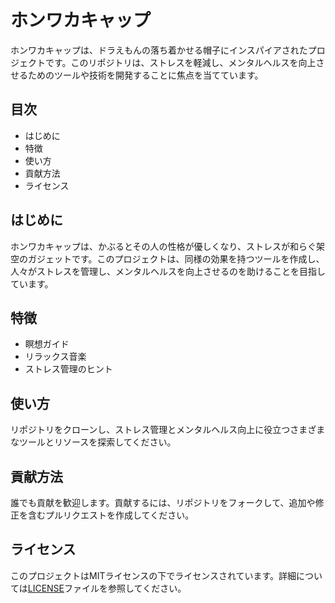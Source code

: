 # ホンワカキャップ

ホンワカキャップは、ドラえもんの落ち着かせる帽子にインスパイアされたプロジェクトです。このリポジトリは、ストレスを軽減し、メンタルヘルスを向上させるためのツールや技術を開発することに焦点を当てています。

## 目次

- はじめに
- 特徴
- 使い方
- 貢献方法
- ライセンス

## はじめに

ホンワカキャップは、かぶるとその人の性格が優しくなり、ストレスが和らぐ架空のガジェットです。このプロジェクトは、同様の効果を持つツールを作成し、人々がストレスを管理し、メンタルヘルスを向上させるのを助けることを目指しています。

## 特徴

- 瞑想ガイド
- リラックス音楽
- ストレス管理のヒント

## 使い方

リポジトリをクローンし、ストレス管理とメンタルヘルス向上に役立つさまざまなツールとリソースを探索してください。

## 貢献方法

誰でも貢献を歓迎します。貢献するには、リポジトリをフォークして、追加や修正を含むプルリクエストを作成してください。

## ライセンス

このプロジェクトはMITライセンスの下でライセンスされています。詳細については[LICENSE](./LICENSE)ファイルを参照してください。
